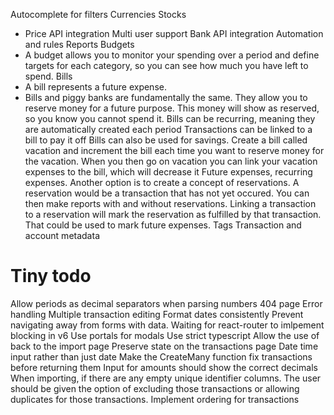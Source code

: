 Autocomplete for filters
Currencies
Stocks
 - Price API integration
Multi user support
Bank API integration
Automation and rules
Reports
Budgets
 - A budget allows you to monitor your spending over a period and define targets for each category, so you can see how much you have left to spend.
Bills
 - A bill represents a future expense.
 - Bills and piggy banks are fundamentally the same. They allow you to reserve money for a future purpose. This money will show as reserved, so you know you cannot spend it.
   Bills can be recurring, meaning they are automatically created each period
   Transactions can be linked to a bill to pay it off
   Bills can also be used for savings. Create a bill called vacation and increment the bill each time you want to reserve money for the vacation. When you then go on vacation you can link your vacation expenses to the bill, which will decrease it
Future expenses, recurring expenses.
Another option is to create a concept of reservations. A reservation would be a transaction that has not yet occured. You can then make reports with and without reservations. Linking a transaction to a reservation will mark the reservation as fulfilled by that transaction. That could be used to mark future expenses.
Tags
Transaction and account metadata

# Tiny todo
Allow periods as decimal separators when parsing numbers
404 page
Error handling
Multiple transaction editing
Format dates consistently
Prevent navigating away from forms with data. Waiting for react-router to imlpement blocking in v6
Use portals for modals
Use strict typescript
Allow the use of back to the import page
Preserve state on the transactions page
Date time input rather than just date
Make the CreateMany function fix transactions before returning them
Input for amounts should show the correct decimals
When importing, if there are any empty unique identifier columns. The user should be given the option of excluding those transactions or allowing duplicates for those transactions.
Implement ordering for transactions